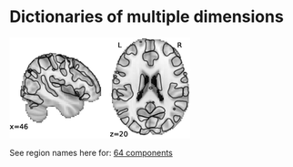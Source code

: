 # Dictionaries of multiple dimensions

![64 components](imgs/64.jpg "64 components")

See region names here for: [64 components](https://parietal-inria.github.io/MODL_atlas/64 "Labels for 64 components")
